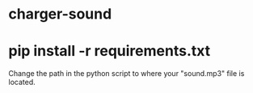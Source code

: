 # charger-sound

# pip install -r requirements.txt

Change the path in the python script to where your "sound.mp3" file is located.
